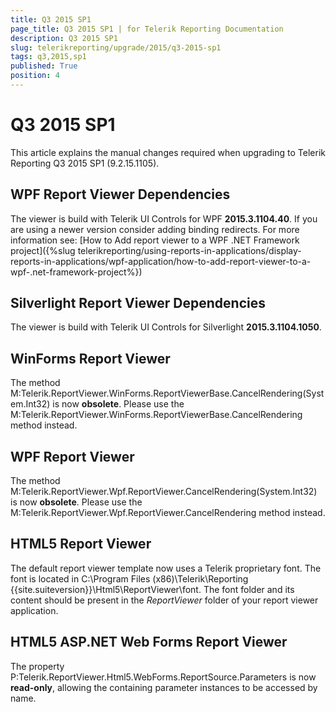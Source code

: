```yaml
---
title: Q3 2015 SP1
page_title: Q3 2015 SP1 | for Telerik Reporting Documentation
description: Q3 2015 SP1
slug: telerikreporting/upgrade/2015/q3-2015-sp1
tags: q3,2015,sp1
published: True
position: 4
---
```


# Q3 2015 SP1



This article explains the manual changes required when upgrading to Telerik Reporting Q3 2015 SP1 (9.2.15.1105).

## WPF Report Viewer Dependencies

The viewer is build with Telerik UI Controls for WPF __2015.3.1104.40__. If you are using a newer version consider adding binding redirects. For more information see:
          [How to Add report viewer to a WPF .NET Framework project]({%slug telerikreporting/using-reports-in-applications/display-reports-in-applications/wpf-application/how-to-add-report-viewer-to-a-wpf-.net-framework-project%})

## Silverlight Report Viewer Dependencies

The viewer is build with Telerik UI Controls for Silverlight __2015.3.1104.1050__.
        

## WinForms Report Viewer

The method M:Telerik.ReportViewer.WinForms.ReportViewerBase.CancelRendering(System.Int32) is now __obsolete__.
          Please use the M:Telerik.ReportViewer.WinForms.ReportViewerBase.CancelRendering method instead.
        

## WPF Report Viewer

The method M:Telerik.ReportViewer.Wpf.ReportViewer.CancelRendering(System.Int32) is now __obsolete__.
          Please use the M:Telerik.ReportViewer.Wpf.ReportViewer.CancelRendering method instead.
        

## HTML5 Report Viewer

The default report viewer template now uses a Telerik proprietary font. The font is located in
          C:\Program Files (x86)\Telerik\Reporting {{site.suiteversion}}\Html5\ReportViewer\font. The font folder and its content should be present in the 
          *ReportViewer* folder of your report viewer application.
        

## HTML5 ASP.NET Web Forms Report Viewer

The property P:Telerik.ReportViewer.Html5.WebForms.ReportSource.Parameters is now __read-only__,
          allowing the containing parameter instances to be accessed by name.
        
